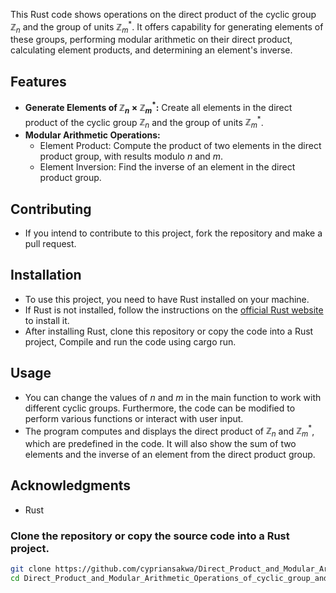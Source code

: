 This Rust code shows operations on the direct product of the cyclic group $\mathbb{Z}_n$ and the group of units $\mathbb{Z}_m^*$. It offers capability for generating elements of these groups, performing modular arithmetic on their direct product, calculating element products, and determining an element's inverse.

## Features
- **Generate Elements of $\mathbb{Z}_n \times \mathbb{Z}_m^*$:** Create all elements in the direct product of the cyclic group $\mathbb{Z}_n$ and the group of units $\mathbb{Z}_m^*$.
- **Modular Arithmetic Operations:**
   - Element Product: Compute the product of two elements in the direct product group, with results modulo $n$ and $m$.
   - Element Inversion: Find the inverse of an element in the direct product group.
 ## Contributing
  - If you intend to contribute to this project, fork the repository and make a pull request.

  ## Installation

- To use this project, you need to have Rust installed on your machine.
- If Rust is not installed, follow the instructions on the [official Rust website](https://www.rust-lang.org/tools/install) to install it.
- After installing Rust, clone this repository or copy the code into a Rust project, Compile and run the code using cargo run.
## Usage
- You can change the values of $n$ and $m$ in the main function to work with different cyclic groups. Furthermore, the code can be modified to perform various functions or interact with user input.
- The program computes and displays the direct product of $\mathbb{Z}_n$ and $\mathbb{Z}_m^*$, which are predefined in the code. It will also show the sum of two elements and the inverse of an element from the direct product group.
## Acknowledgments
- Rust
### Clone the repository or copy the source code into a Rust project.
```bash
git clone https://github.com/cypriansakwa/Direct_Product_and_Modular_Arithmetic_Operations_of_cyclic_group_and_group_of_Units.git
cd Direct_Product_and_Modular_Arithmetic_Operations_of_cyclic_group_and_group_of_Units
